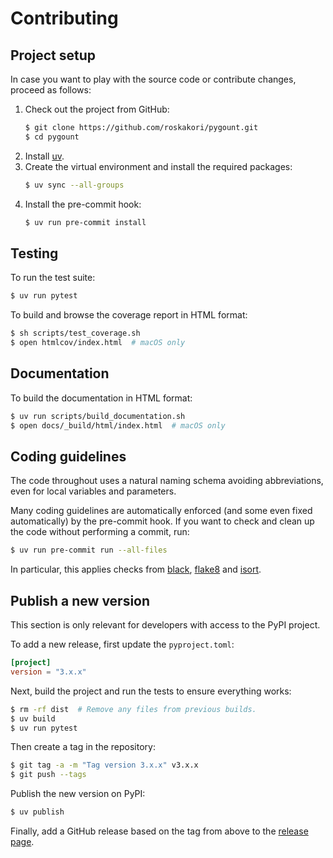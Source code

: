 # Contributing

## Project setup

In case you want to play with the source code or contribute changes, proceed as follows:

1.  Check out the project from GitHub:
    ```bash
    $ git clone https://github.com/roskakori/pygount.git
    $ cd pygount
    ```
2.  Install [uv](https://docs.astral.sh/uv/).
3.  Create the virtual environment and install the required packages:
    ```bash
    $ uv sync --all-groups
    ```
4.  Install the pre-commit hook:
    ```bash
    $ uv run pre-commit install
    ```

## Testing

To run the test suite:

```bash
$ uv run pytest
```

To build and browse the coverage report in HTML format:

```bash
$ sh scripts/test_coverage.sh
$ open htmlcov/index.html  # macOS only
```

## Documentation

To build the documentation in HTML format:

```bash
$ uv run scripts/build_documentation.sh
$ open docs/_build/html/index.html  # macOS only
```

## Coding guidelines

The code throughout uses a natural naming schema avoiding abbreviations, even for local variables and parameters.

Many coding guidelines are automatically enforced (and some even fixed automatically) by the pre-commit hook. If you want to check and clean up the code without performing a commit, run:

```bash
$ uv run pre-commit run --all-files
```

In particular, this applies checks from [black](https://black.readthedocs.io/en/stable/), [flake8](https://flake8.pycqa.org/) and [isort](https://pypi.org/project/isort/).

## Publish a new version

This section is only relevant for developers with access to the PyPI project.

To add a new release, first update the `pyproject.toml`:

```toml
[project]
version = "3.x.x"
```

Next, build the project and run the tests to ensure everything works:

```sh
$ rm -rf dist  # Remove any files from previous builds.
$ uv build
$ uv run pytest
```

Then create a tag in the repository:

```sh
$ git tag -a -m "Tag version 3.x.x" v3.x.x
$ git push --tags
```

Publish the new version on PyPI:

```sh
$ uv publish
```

Finally, add a GitHub release based on the tag from above to the [release page](https://github.com/roskakori/pygount/releases).
